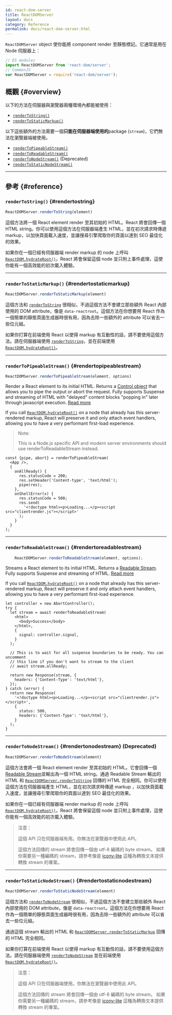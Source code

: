```yaml
---
id: react-dom-server
title: ReactDOMServer
layout: docs
category: Reference
permalink: docs/react-dom-server.html
---
```


`ReactDOMServer` object 使你能將 component render 至靜態標記。它通常是用在 Node 伺服器上：

```js
// ES modules
import ReactDOMServer from 'react-dom/server';
// CommonJS
var ReactDOMServer = require('react-dom/server');
```

## 概觀 {#overview}

以下的方法在伺服器與瀏覽器兩種環境內都能被使用：

- [`renderToString()`](#rendertostring)
- [`renderToStaticMarkup()`](#rendertostaticmarkup)

以下這些額外的方法需要一個**只能在伺服器端使用的**package (`stream`)，它們無法在瀏覽器端被使用。

- [`renderToPipeableStream()`](#rendertopipeablestream)
- [`renderToReadableStream()`](#rendertoreadablestream)
- [`renderToNodeStream()`](#rendertonodestream) (Deprecated)
- [`renderToStaticNodeStream()`](#rendertostaticnodestream)

* * *

## 參考 {#reference}

### `renderToString()` {#rendertostring}

```javascript
ReactDOMServer.renderToString(element)
```

這個方法將一個 React element render 至其初始的 HTML。React 將會回傳一個 HTML string。你可以使用這個方法在伺服器端產生 HTML，並在初次請求時傳遞 markup，以加快頁面載入速度，並讓搜尋引擎爬取你的頁面以達到 SEO 最佳化的效果。

如果你在一個已經有伺服器端 render markup 的 node 上呼叫 [`ReactDOM.hydrateRoot()`](/docs/react-dom-client.html#hydrateroot)，React 將會保留這個 node 並只附上事件處理，這使你能有一個高效能的初次載入體驗。

* * *

### `renderToStaticMarkup()` {#rendertostaticmarkup}

```javascript
ReactDOMServer.renderToStaticMarkup(element)
```

這個方法和 [`renderToString`](#rendertostring) 很相似，不過這個方法不會建立那些額外 React 內部使用的 DOM attribute，像是 `data-reactroot`。這個方法在你想要用 React 作為一個簡單的靜態頁面生成器時很有用，因為去除一些額外的 attribute 可以省去一些位元組。

如果你打算在前端使用 React 以使得 markup 有互動性的話，請不要使用這個方法。請在伺服器端使用 [`renderToString`](#rendertostring)，並在前端使用 [`ReactDOM.hydrateRoot()`](/docs/react-dom-client.html#hydrateroot)。

* * *

### `renderToPipeableStream()` {#rendertopipeablestream}

```javascript
ReactDOMServer.renderToPipeableStream(element, options)
```

Render a React element to its initial HTML. Returns a [Control object](https://github.com/facebook/react/blob/3f8990898309c61c817fbf663f5221d9a00d0eaa/packages/react-dom/src/server/ReactDOMFizzServerNode.js#L49-L54) that allows you to pipe the output or abort the request. Fully supports Suspense and streaming of HTML with "delayed" content blocks "popping in" later through javascript execution. [Read more](https://github.com/reactwg/react-18/discussions/37)

If you call [`ReactDOM.hydrateRoot()`](/docs/react-dom-client.html#hydrateroot) on a node that already has this server-rendered markup, React will preserve it and only attach event handlers, allowing you to have a very performant first-load experience.

> Note:
>
> This is a Node.js specific API and modern server environments should use renderToReadableStream instead.
>

```
const {pipe, abort} = renderToPipeableStream(
  <App />,
  {
    onAllReady() {
      res.statusCode = 200;
      res.setHeader('Content-type', 'text/html');
      pipe(res);
    },
    onShellError(x) {
      res.statusCode = 500;
      res.send(
        '<!doctype html><p>Loading...</p><script src="clientrender.js"></script>'
      );
    }
  }
);
```

* * *

### `renderToReadableStream()` {#rendertoreadablestream}

```javascript
    ReactDOMServer.renderToReadableStream(element, options);
```

Streams a React element to its initial HTML. Returns a [Readable Stream](https://developer.mozilla.org/en-US/docs/Web/API/ReadableStream). Fully supports Suspense and streaming of HTML. [Read more](https://github.com/reactwg/react-18/discussions/127)

If you call [`ReactDOM.hydrateRoot()`](/docs/react-dom-client.html#hydrateroot) on a node that already has this server-rendered markup, React will preserve it and only attach event handlers, allowing you to have a very performant first-load experience.

```
let controller = new AbortController();
try {
  let stream = await renderToReadableStream(
    <html>
      <body>Success</body>
    </html>,
    {
      signal: controller.signal,
    }
  );

  // This is to wait for all suspense boundaries to be ready. You can uncomment
  // this line if you don't want to stream to the client
  // await stream.allReady;

  return new Response(stream, {
    headers: {'Content-Type': 'text/html'},
  });
} catch (error) {
  return new Response(
    '<!doctype html><p>Loading...</p><script src="clientrender.js"></script>',
    {
      status: 500,
      headers: {'Content-Type': 'text/html'},
    }
  );
}
```
* * *

### `renderToNodeStream()` {#rendertonodestream} (Deprecated)

```javascript
ReactDOMServer.renderToNodeStream(element)
```

這個方法會將一個 React element render 至其初始的 HTML。它會回傳一個 [Readable Stream](https://nodejs.org/api/stream.html#stream_readable_streams)並輸出為一個 HTML string。通過 Readable Stream 輸出的 HTML 和 [`ReactDOMServer.renderToString`](#rendertostring) 回傳的 HTML 完全相同。你可以使用這個方法在伺服器端產生 HTML，並在初次請求時傳遞 markup ，以加快頁面載入速度，並讓搜尋引擎爬取你的頁面以達到 SEO 最佳化的效果。

如果你在一個已經有伺服器端 render markup 的 node 上呼叫 [`ReactDOM.hydrateRoot()`](/docs/react-dom-client.html#hydrateroot)，React 將會保留這個 node 並只附上事件處理，這使你能有一個高效能的初次載入體驗。


> 注意：
>
> 這個 API 只在伺服器端有用。你無法在瀏覽器中使用此 API。
>
> 這個方法回傳的 stream 將會回傳一個由 utf-8 編碼的 byte stream。 如果你需要另一種編碼的 stream，請參考像是 [iconv-lite](https://www.npmjs.com/package/iconv-lite) 這種為轉換文本提供轉換 stream 的專案。

* * *

### `renderToStaticNodeStream()` {#rendertostaticnodestream}

```javascript
ReactDOMServer.renderToStaticNodeStream(element)
```

這個方法和 [`renderToNodeStream`](#rendertonodestream) 很相似，不過這個方法不會建立那些額外 React 內部使用的 DOM attribute，像是 `data-reactroot`。這個方法在你想要用 React 作為一個簡單的靜態頁面生成器時很有用，因為去除一些額外的 attribute 可以省去一些位元組。

通過這個 stream 輸出的 HTML 和 [`ReactDOMServer.renderToStaticMarkup`](#rendertostaticmarkup) 回傳的 HTML 完全相同。

如果你打算在前端使用 React 以使得 markup 有互動性的話，請不要使用這個方法。請在伺服器端使用 [`renderToNodeStream`](#rendertonodestream) 並在前端使用 [`ReactDOM.hydrateRoot()`](/docs/react-dom-client.html#hydrateroot)。

> 注意：
>
> 這個 API 只在伺服器端使用。你無法在瀏覽器中使用此 API。
>
> 這個方法回傳的 stream 將會回傳一個由 utf-8 編碼的 byte stream。 如果你需要另一種編碼的 stream，請參考像是 [iconv-lite](https://www.npmjs.com/package/iconv-lite) 這種為轉換文本提供轉換 stream 的專案。
